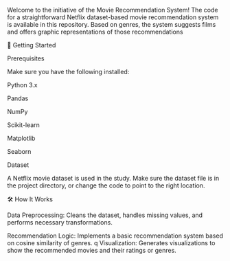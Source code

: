 Welcome to the initiative of the Movie Recommendation System! The code for a straightforward Netflix dataset-based movie recommendation system is available in this repository. Based on genres, the system suggests films and offers graphic representations of those recommendations


📂 Getting Started

Prerequisites

Make sure you have the following installed:

Python 3.x

Pandas

NumPy

Scikit-learn

Matplotlib

Seaborn

Dataset

A Netflix movie dataset is used in the study. Make sure the dataset file is in the project directory, or change the code to point to the right location.


🛠️ How It Works

Data Preprocessing: Cleans the dataset, handles missing values, and performs necessary transformations.

Recommendation Logic: Implements a basic recommendation system based on cosine similarity of genres.
q
Visualization: Generates visualizations to show the recommended movies and their ratings or genres.
